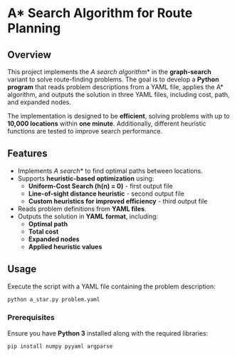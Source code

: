 # A* Search Algorithm for Route Planning  

## Overview  
This project implements the **A* search algorithm** in the **graph-search** variant to solve route-finding problems. The goal is to develop a **Python program** that reads problem descriptions from a YAML file, applies the A* algorithm, and outputs the solution in three YAML files, including cost, path, and expanded nodes.  

The implementation is designed to be **efficient**, solving problems with up to **10,000 locations** within **one minute**. Additionally, different heuristic functions are tested to improve search performance.  

## Features  
- Implements **A* search** to find optimal paths between locations.  
- Supports **heuristic-based optimization** using:  
  - **Uniform-Cost Search (h(n) = 0)** - first output file 
  - **Line-of-sight distance heuristic** - second output file
  - **Custom heuristics for improved efficiency** - third output file
- Reads problem definitions from **YAML files**.  
- Outputs the solution in **YAML format**, including:  
  - **Optimal path**  
  - **Total cost**  
  - **Expanded nodes**  
  - **Applied heuristic values**  

## Usage  
Execute the script with a YAML file containing the problem description:
```bash
python a_star.py problem.yaml
```
### Prerequisites  
Ensure you have **Python 3** installed along with the required libraries:  
```bash
pip install numpy pyyaml argparse
